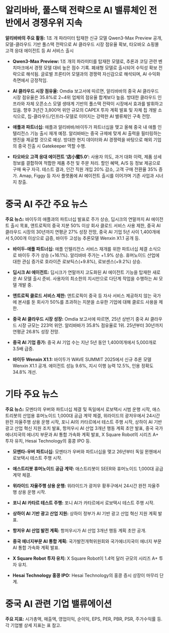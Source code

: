 # 알리바바, 풀스택 전략으로 AI 밸류체인 전반에서 경쟁우위 지속

**알리바바의 주요 활동:** 1조 개 파라미터 탑재한 신규 모델 Qwen3-Max Preview 공개, 모델-클라우드 기반 풀스택 전략으로 AI 클라우드 시장 점유율 확보, 타오바오 쇼핑몰 고객 응대 에이전트 등 AI 서비스 출시

- **Qwen3-Max Preview:** 1조 개의 파라미터를 탑재한 모델로, 추론과 코딩 관련 벤치마크에서 경쟁 모델 대비 높은 점수 기록. 폐쇄형 모델로 출시되어 수익성 확보 전략으로 해석됨. 글로벌 프론티어 모델과의 경쟁력 자신감으로 해석되며, AI 수익화 측면에서 긍정적임.

- **AI 클라우드 시장 점유율:** Omdia 보고서에 따르면, 알리바바의 중국 AI 클라우드 시장 점유율은 35.8%로 2~4위 업체의 점유율 합계보다 높음. 방대한 클라우드 인프라와 자체 오픈소스 모델 생태계 기반의 풀스택 전략이 시장에서 효과를 발휘하고 있음. 향후 3년간 3,800억 위안 규모의 CAPEX 투자 계획 발표 및 자체 칩 개발 소식으로, 칩-클라우드/인프라-모델로 이어지는 강력한 AI 밸류체인 구축 전망.

- **애플과 파트너십:** 애플과 알리바바/바이두가 파트너십을 맺고 올해 중국 내 애플 인텔리전스 기능 출시 재개 예정. 알리바바는 중국 규제에 맞게 AI 출력을 필터링하는 엔진을 제공할 것으로 예상. 방대한 현지 데이터와 AI 경쟁력을 바탕으로 해외 기업의 중국 진출 시 Gatekeeper 역할 수행.

- **타오바오 고객 응대 에이전트 ‘店小蜜5.0’:** 사용자 의도, 과거 대화 이력, 제품 상세 정보를 결합하여 적합한 제품 추천 및 주문 처리. 할인 혜택, A/S 등 정보 제공으로 구매 욕구 자극. 테스트 결과, 인간 직원 개입 20% 감소, 고객 구매 전환율 35% 증가.  Amap, Figgy 등 자사 플랫폼에 AI 에이전트 출시를 이어가며 기존 사업과 시너지 창출.


# 중국 AI 주간 주요 뉴스

**주요 뉴스:** 바이두의 애플과의 파트너십 발표로 주가 상승, 딥시크의 연말까지 AI 에이전트 출시 목표, 앤트로픽의 중국 지분 50% 이상 회사 클로드 서비스 사용 제한, 중국 AI 클라우드 시장의 30년까지 연평균 27% 성장 전망, 중국 AI 기업 5년 사이 1,400개에서 5,000개 이상으로 급증, 바이두 고성능 추론모델 Wenxin X1.1 공개 등.

- **바이두-애플 파트너십:** 애플 인텔리전스 서비스 재개를 위한 파트너십 체결 소식으로 바이두 주가 상승 (+16.1%). 알리바바 주가는 +1.9% 상승. 휴머노이드 산업에 대한 관심 증가로 호라이즌 로보틱스(+9.8%), 로보센스(+9.2%) 상승.

- **딥시크 AI 에이전트:** 딥시크가 연말까지 고도화된 AI 에이전트 기능을 탑재한 새로운 AI 모델 출시 준비. 사용자의 최소한의 지시만으로 다단계 작업을 수행하는 AI 모델 개발 중.

- **앤트로픽 클로드 서비스 제한:** 앤트로픽이 중국 등 자사 서비스 제공하지 않는 국가에 본사를 둔 회사가 50%를 초과하는 지분을 소유한 기업에 대해 클로드 사용을 제한.

- **중국 AI 클라우드 시장 성장:** Omdia 보고서에 따르면, 25년 상반기 중국 AI 클라우드 시장 규모는 223억 위안. 알리바바가 35.8% 점유율로 1위. 25년부터 30년까지 연평균 26.8% 성장 전망.

- **중국 AI 기업 증가:** 중국 AI 기업 수는 지난 5년 동안 1,400여개에서 5,000개로 3.5배 급증.

- **바이두 Wenxin X1.1:** 바이두가 WAVE SUMMIT 2025에서 신규 추론 모델 Wenxin X1.1 공개. 에이전트 성능 9.6%, 지시 이행 능력 12.5%, 인용 정확도 34.8% 개선.


# 기타 주요 뉴스

**주요 뉴스:** 모멘타의 우버와 파트너십 체결 및 독일에서 로보택시 시범 운행 시작, 애스트리봇의 산업용 휴머노이드 1,000대 공급 계약 체결, 위라이드의 광저우에서 24시간 완전 자율주행 상용 운행 시작, 포니 AI의 카타르에서 테스트 주행 시작, 상하이 AI 기반 광고 산업 혁신 지원 조치 발표, 항저우시 AI 산업 3개년 행동 계획 초안 발표, 중국 국가에너지국의 에너지 부문과 AI 통합 가속화 계획 발표, X Square Robot의 시리즈 A+ 투자 유치, Hesai Technology의 홍콩 IPO 등.

- **모멘타-우버 파트너십:** 모멘타가 우버와 파트너십을 맺고 26년부터 독일 뮌헨에서 로보택시 테스트 주행 시작.

- **애스트리봇 휴머노이드 공급 계약:** 애스트리봇이 SEER와 휴머노이드 1,000대 공급 계약 체결.

- **위라이드 자율주행 상용 운행:** 위라이드가 광저우 황푸구에서 24시간 완전 자율주행 상용 운행 시작.

- **포니 AI 카타르 테스트 주행:** 포니 AI가 카타르에서 로보택시 테스트 주행 시작.

- **상하이 AI 기반 광고 산업 지원:** 상하이 정부가 AI 기반 광고 산업 혁신 지원 계획 발표.

- **항저우 AI 산업 발전 계획:** 항저우시가 AI 산업 3개년 행동 계획 초안 공개.

- **중국 에너지부문 AI 통합 계획:** 국가발전개혁위원회와 국가에너지국이 에너지 부문 AI 통합 가속화 계획 발표.

- **X Square Robot 투자 유치:** X Square Robot이 1.4억 달러 규모의 시리즈 A+ 투자 유치.

- **Hesai Technology 홍콩 IPO:** Hesai Technology의 홍콩 증시 상장이 마무리 단계.


# 중국 AI 관련 기업 밸류에이션

**주요 지표:** 시가총액, 매출액, 영업이익, 순이익, EPS, PER, PBR, PSR, 주가수익률 등.  각 기업별 상세 지표는 표 참고.



